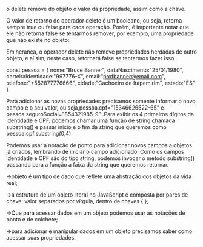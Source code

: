  o delete remove do objeto o valor da propriedade, assim como a chave.

 O valor de retorno do operador delete é um booleano, ou seja, retorna sempre true ou false para cada operação. Porém, é importante notar que ele não retorna false se tentarmos remover, por exemplo, uma propriedade que não existe no objeto:

Em herança, o operador delete não remove propriedades herdadas de outro objeto, e aí sim, neste caso, retornará false se tentarmos fazer isso. 

const pessoa = {
   nome:"Bruce Banner",
   dataNascimento:"25/01/1980",
   carteiraIdentidade:"997776-X",
   email:"profbanner@email.com",
   telefone:"+552877776666",
   cidade:"Cachoeiro de Itapemirim",
   estado:"ES"
}

Para adicionar as novas propriedades precisamos somente informar o novo campo e o seu valor, ou seja,pessoa.cpf="15346626522-65" e pessoa.seguroSocial="854321985-9" .Para exibir os 4 primeiros dígitos da identidade e CPF, podemos chamar uma função de string chamada substring() e passar início e o fim da string que queremos como pessoa.cpf.substring(0,4)

Podemos usar a notação de ponto para adicionar novos campos a objetos já criados, lembrando de iniciar o campo adicionado. Como os campos identidade e CPF são do tipo string, podemos invocar o método substring() passando para a função a faixa da string que queremos retornar.

->objeto é um tipo de dado que reflete uma abstração dos objetos da vida real;

->a estrutura de um objeto literal no JavaScript é composta por pares de chave: valor separados por vírgula, dentro de chaves { };

->Que para acessar dados em um objeto podemos usar as notações de ponto e de colchete;

->para adicionar e manipular dados em um objeto precisamos saber como acessar suas propriedades.